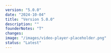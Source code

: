```yaml
---
version: "5.0.0"
date: "2024-10-04"
title: "Version 5.0.0"
description: ""
founderNotes: "T"
changes:
image: "/images/video-player-placeholder.png"
status: "Latest"
---
```

